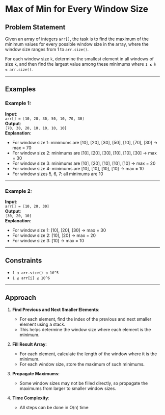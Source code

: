 # Max of Min for Every Window Size

## Problem Statement
Given an array of integers `arr[]`, the task is to find the maximum of the minimum values for every possible window size in the array, where the window size ranges from 1 to `arr.size()`.

For each window size `k`, determine the smallest element in all windows of size `k`, and then find the largest value among these minimums where `1 ≤ k ≤ arr.size()`.

---

## Examples

### Example 1:
**Input**:  
`arr[] = [10, 20, 30, 50, 10, 70, 30]`  
**Output**:  
`[70, 30, 20, 10, 10, 10, 10]`  
**Explanation**:  
- For window size 1: minimums are [10], [20], [30], [50], [10], [70], [30] → max = 70
- For window size 2: minimums are [10], [20], [30], [10], [10], [30] → max = 30
- For window size 3: minimums are [10], [20], [10], [10], [10] → max = 20
- For window size 4: minimums are [10], [10], [10], [10] → max = 10
- For window sizes 5, 6, 7: all minimums are 10

---

### Example 2:
**Input**:  
`arr[] = [10, 20, 30]`  
**Output**:  
`[30, 20, 10]`  
**Explanation**:  
- For window size 1: [10], [20], [30] → max = 30
- For window size 2: [10], [20] → max = 20
- For window size 3: [10] → max = 10

---

## Constraints
- `1 ≤ arr.size() ≤ 10^5`
- `1 ≤ arr[i] ≤ 10^6`

---

## Approach

1. **Find Previous and Next Smaller Elements**:
   - For each element, find the index of the previous and next smaller element using a stack.
   - This helps determine the window size where each element is the minimum.

2. **Fill Result Array**:
   - For each element, calculate the length of the window where it is the minimum.
   - For each window size, store the maximum of such minimums.

3. **Propagate Maximums**:
   - Some window sizes may not be filled directly, so propagate the maximums from larger to smaller window sizes.

4. **Time Complexity**:
   - All steps can be done in O(n) time